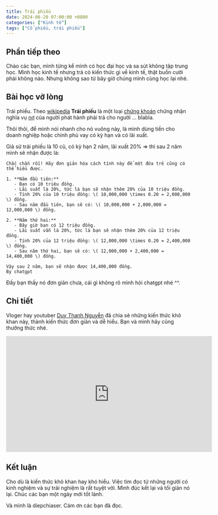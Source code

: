 ```yaml
---
title: Trái phiếu
date: 2024-06-20 07:00:00 +0800
categories: ["Kinh tế"]
tags: ["Cổ phiếu, trái phiếu"]
---
```


## Phần tiếp theo
Chào các bạn, mình từng kể mình có học đại học và sa sút không tập trung học. Mình học kinh tế nhưng trả có kiến thức gì về kinh tế, thật buồn cười phải không nào. Nhưng không sao từ bây giờ chúng mình cùng học lại nhé.

## Bài học vỡ lòng
Trái phiếu. Theo [wikipedia](https://vi.wikipedia.org/wiki/Tr%C3%A1i_phi%E1%BA%BFu#Nguy%C3%AAn_g%E1%BB%91c_t%E1%BB%AB) **Trái phiếu** là một loại [chứng khoán](https://vi.wikipedia.org/wiki/Ch%E1%BB%A9ng_kho%C3%A1n "Chứng khoán") chứng nhận nghĩa vụ [nợ](https://vi.wikipedia.org/wiki/N%E1%BB%A3 "Nợ") của người phát hành phải trả cho người ... blabla. 

Thôi thôi, để mình nói nhanh cho nó vuông này, là mình dùng tiền cho doanh nghiệp hoặc chính phủ vay có kỳ hạn và có lãi xuất.

Giả sử trái phiếu là 10 củ, có kỳ hạn 2 năm, lãi xuất 20% => thì sau 2 năm mình sẽ nhận được là:

    Chắc chắn rồi! Hãy đơn giản hóa cách tính này để một đứa trẻ cũng có thể hiểu được.
    
    1. **Năm đầu tiên:**
       - Bạn có 10 triệu đồng.
       - Lãi suất là 20%, tức là bạn sẽ nhận thêm 20% của 10 triệu đồng.
       - Tính 20% của 10 triệu đồng: \( 10,000,000 \times 0.20 = 2,000,000 \) đồng.
       - Sau năm đầu tiên, bạn sẽ có: \( 10,000,000 + 2,000,000 = 12,000,000 \) đồng.
    
    2. **Năm thứ hai:**
       - Bây giờ bạn có 12 triệu đồng.
       - Lãi suất vẫn là 20%, tức là bạn sẽ nhận thêm 20% của 12 triệu đồng.
       - Tính 20% của 12 triệu đồng: \( 12,000,000 \times 0.20 = 2,400,000 \) đồng.
       - Sau năm thứ hai, bạn sẽ có: \( 12,000,000 + 2,400,000 = 14,400,000 \) đồng.
    
    Vậy sau 2 năm, bạn sẽ nhận được 14,400,000 đồng.
    By chatgpt

Đấy bạn thấy nó đơn giản chưa, cái gì không rõ mình hỏi chatgpt nhé ^^. 

## Chi tiết
Vloger hay youtuber [Duy Thanh Nguyễn](https://duythanhnguyen.com/) đã chia sẻ những kiến thức khô khan này, thành kiến thức đơn giản và dễ hiểu. Bạn và mình hãy cũng thưởng thức nhé.

<iframe width="560" height="315" src="https://www.youtube.com/embed/D31HDgSnEi4?si=iS6bOxCDBiza_qsI" title="YouTube video player" frameborder="0" allow="accelerometer; autoplay; clipboard-write; encrypted-media; gyroscope; picture-in-picture; web-share" referrerpolicy="strict-origin-when-cross-origin" allowfullscreen></iframe>

## Kết luận
Cho dù là kiến thức khô khan hay khó hiểu. Việc tìm đọc từ những người có kinh nghiệm và sự trải nghiệm là rất tuyệt vời. Mình đúc kết lại và tối giản nó lại. Chúc các bạn một ngày mới tốt lành.

Và mình là diepchiaser. Cảm ơn các bạn đã đọc.
